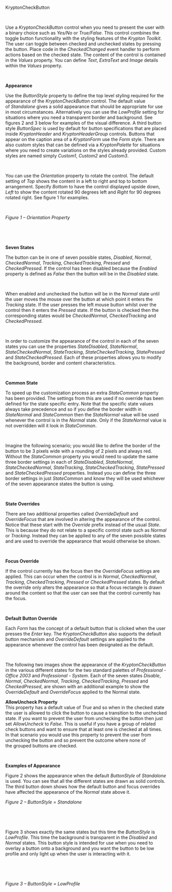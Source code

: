 KryptonCheckButton

 

Use a *KryptonCheckButton* control when you need to present the user with a
binary choice such as *Yes/No* or *True/False*. This control combines the toggle
button functionality with the styling features of the *Krypton Toolkit*. The
user can toggle between checked and unchecked states by pressing the button.
Place code in the *CheckedChanged* event handler to perform actions based on the
checked state. The content of the control is contained in the *Values* property.
You can define *Text*, *ExtraText* and *Image* details within the *Values*
property.

 

**Appearance** 

Use the *ButtonStyle* property to define the top level styling required for the
appearance of the *KryptonCheckButton* control. The default value
of *Standalone* gives a solid appearance that should be appropriate for use in
most circumstances. Alternatively you can use the *LowProfile* setting for
situations where you need a transparent border and background. See figures 2 and
3 below for examples of the visual difference. A third button style *ButtonSpec*
is used by default for button specifications that are placed inside
*KryptonHeader* and *KryptonHeaderGroup* controls. Buttons that appear on the
caption area of a *KryptonForm* use the *Form* style. There are also custom
styles that can be defined via a *KryptonPalette* for situations where you need
to create variations on the styles already provided. Custom styles are named
simply *Custom1*, *Custom2* and *Custom3*.

 

You can use the *Orientation* property to rotate the control. The default
setting of *Top* shows the content in a left to right and top to bottom
arrangement. Specify *Bottom* to have the control displayed upside down, *Left*
to show the content rotated 90 degrees left and *Right* for 90 degrees rotated
right. See figure 1 for examples.

 

*Figure 1 – Orientation Property*

 

 

**Seven States** 

The button can be in one of seven possible states, *Disabled*, *Normal*,
*CheckedNormal*, *Tracking*, *CheckedTracking*, *Pressed* and *CheckedPressed*.
If the control has been disabled because the *Enabled* property is defined as
*False* then the button will be in the *Disabled* state.

 

When enabled and unchecked the button will be in the *Normal* state until the
user moves the mouse over the button at which point it enters the *Tracking*
state. If the user presses the left mouse button whilst over the control then it
enters the *Pressed* state. If the button is checked then the corresponding
states would be *CheckedNormal*, *CheckedTracking* and *CheckedPressed*.

 

In order to customize the appearance of the control in each of the seven states
you can use the properties *StateDisabled*, *StateNormal*, *StateCheckedNormal*,
*StateTracking*, *StateCheckedTracking*, *StatePressed* and
*StateCheckedPressed*. Each of these properties allows you to modify the
background, border and content characteristics.

 

**Common State** 

To speed up the customization process an extra *StateCommon* property has been
provided. The settings from this are used if no override has been defined for
the state specific entry. Note that the specific state values always take
precedence and so if you define the border width in *StateNormal* and
*StateCommon* then the *StateNormal* value will be used whenever the control is
in the *Normal* state. Only if the *StateNormal* value is not overridden will it
look in *StateCommon*.

 

Imagine the following scenario; you would like to define the border of the
button to be 3 pixels wide with a rounding of 2 pixels and always red. Without
the *StateCommon* property you would need to update the same three border
settings in each of *StateDisabled*, *StateNormal*, *StateCheckedNormal*,
*StateTracking*, *StateCheckedTracking*, *StatePressed* and
*StateCheckedPressed* properties. Instead you can define the three border
settings in just *StateCommon* and know they will be used whichever of the seven
appearance states the button is using.

 

**State Overrides** 

There are two additional properties called *OverrideDefault* and *OverrideFocus*
that are involved in altering the appearance of the control. Notice that these
start with the *Override* prefix instead of the usual *State*. This is because
they do not relate to a specific control state such as *Normal* or *Tracking*.
Instead they can be applied to any of the seven possible states and are used to
override the appearance that would otherwise be shown.

 

**Focus Override** 

If the control currently has the focus then the *OverrideFocus* settings are
applied. This can occur when the control is in *Normal*, *CheckedNormal*,
*Tracking*, *CheckedTracking*, *Pressed* or *CheckedPressed* states. By default
the override only alters the appearance so that a focus rectangle is drawn
around the content so that the user can see that the control currently has the
focus.

 

**Default Button Override** 

Each *Form* has the concept of a default button that is clicked when the user
presses the *Enter* key. The *KryptonCheckButton* also supports the default
button mechanism and *OverrideDefault* settings are applied to the appearance
whenever the control has been designated as the default.

 

The following two images show the appearance of the *KryptonCheckButton* in the
various different states for the two standard palettes of *Professional - Office
2003* and *Professional - System*. Each of the seven states *Disable*, *Normal*,
*CheckedNormal*, *Tracking*, *CheckedTracking*, *Pressed* and *CheckedPressed*,
are shown with an additional example to show the *OverrideDefault* and
*OverrideFocus* applied to the Normal state.  
  
**AllowUncheck Property**  
This property has a default value of *True* and so when in the checked state the
user is allowed to click the button to cause a transition to the unchecked
state. If you want to prevent the user from unchecking the button then just set
*AllowUncheck* to *False*. This is useful if you have a group of related check
buttons and want to ensure that at least one is checked at all times. In that
scenario you would use this property to prevent the user from unchecking the
button and so prevent the outcome where none of the grouped buttons are checked.

 

**Examples of Appearance** 

Figure 2 shows the appearance when the default *ButtonStyle* of *Standalone* is
used. You can see that all the different states are drawn as solid controls. The
third button down shows how the default button and focus overrides have affected
the appearance of the *Normal* state above it.

*Figure 2 – ButtonStyle = Standalone*

 

 

Figure 3 shows exactly the same states but this time the *ButtonStyle* is
*LowProfile*. This time the background is transparent in the *Disabled* and
*Normal* states. This button style is intended for use when you need to overlay
a button onto a background and you want the button to be low profile and only
light up when the user is interacting with it.

 

 

*Figure 3 – ButtonStyle = LowProfile*
